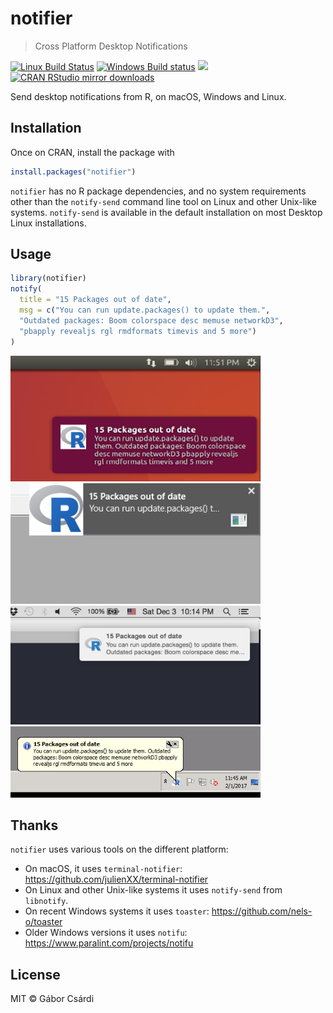 
# notifier

> Cross Platform Desktop Notifications

[![Linux Build Status](https://travis-ci.org/gaborcsardi/notifier.svg?branch=master)](https://travis-ci.org/gaborcsardi/notifier)
[![Windows Build status](https://ci.appveyor.com/api/projects/status/github/gaborcsardi/notifier?svg=true)](https://ci.appveyor.com/project/gaborcsardi/notifier)
[![](https://www.r-pkg.org/badges/version/notifier)](https://www.r-pkg.org/pkg/notifier)
[![CRAN RStudio mirror downloads](https://cranlogs.r-pkg.org/badges/notifier)](https://www.r-pkg.org/pkg/notifier)

Send desktop notifications from R, on macOS, Windows and Linux.

## Installation

Once on CRAN, install the package with

```r
install.packages("notifier")
```

`notifier` has no R package dependencies, and no system requirements
other than the `notify-send` command line tool on Linux and other
Unix-like systems. `notify-send` is available in the default installation
on most Desktop Linux installations.

## Usage

```r
library(notifier)
notify(
  title = "15 Packages out of date",
  msg = c("You can run update.packages() to update them.",
  "Outdated packages: Boom colorspace desc memuse networkD3",
  "pbapply revealjs rgl rmdformats timevis and 5 more")
)
```

<img src="/inst/linux.png" width="400" alt="Linux">
<img src="/inst/windows.png" width="400" alt="Windows 8 or newer">

<img src="inst/macos.png" width="400" alt="macOS">
<img src="/inst/oldwindows.png" width="400" alt="Old Windows">

## Thanks

`notifier` uses various tools on the different platform:

* On macOS, it uses `terminal-notifier`:
  https://github.com/julienXX/terminal-notifier
* On Linux and other Unix-like systems it uses `notify-send` from
  `libnotify`.
* On recent Windows systems it uses `toaster`:
  https://github.com/nels-o/toaster
* Older Windows versions it uses `notifu`:
  https://www.paralint.com/projects/notifu

## License

MIT © Gábor Csárdi
